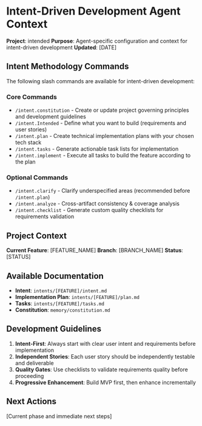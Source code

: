 # Intent-Driven Development Agent Context

**Project**: intended
**Purpose**: Agent-specific configuration and context for intent-driven development
**Updated**: [DATE]

## Intent Methodology Commands

The following slash commands are available for intent-driven development:

### Core Commands

- `/intent.constitution` - Create or update project governing principles and development guidelines
- `/intent.Intended` - Define what you want to build (requirements and user stories)
- `/intent.plan` - Create technical implementation plans with your chosen tech stack
- `/intent.tasks` - Generate actionable task lists for implementation
- `/intent.implement` - Execute all tasks to build the feature according to the plan

### Optional Commands

- `/intent.clarify` - Clarify underspecified areas (recommended before `/intent.plan`)
- `/intent.analyze` - Cross-artifact consistency & coverage analysis
- `/intent.checklist` - Generate custom quality checklists for requirements validation

## Project Context

**Current Feature**: [FEATURE_NAME]
**Branch**: [BRANCH_NAME]
**Status**: [STATUS]

## Available Documentation

- **Intent**: `intents/[FEATURE]/intent.md`
- **Implementation Plan**: `intents/[FEATURE]/plan.md`
- **Tasks**: `intents/[FEATURE]/tasks.md`
- **Constitution**: `memory/constitution.md`

## Development Guidelines

1. **Intent-First**: Always start with clear user intent and requirements before implementation
2. **Independent Stories**: Each user story should be independently testable and deliverable
3. **Quality Gates**: Use checklists to validate requirements quality before proceeding
4. **Progressive Enhancement**: Build MVP first, then enhance incrementally

## Next Actions

[Current phase and immediate next steps]
